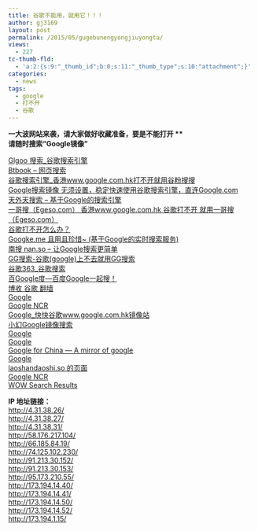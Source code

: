 ```yaml
---
title: 谷歌不能用，就用它！！！
author: gj3169
layout: post
permalink: /2015/05/gugebunengyongjiuyongta/
views:
  - 227
tc-thumb-fld:
  - 'a:2:{s:9:"_thumb_id";b:0;s:11:"_thumb_type";s:10:"attachment";}'
categories:
  - news
tags:
  - google
  - 打不开
  - 谷歌
---
```

**一大波网站来袭，请大家做好收藏准备，要是不能打开 **  
请随时搜索“Google镜像”**</p> 

<a class=" wrap external" href="http://www.glgoo.com/" target="_blank" rel="nofollow noreferrer">Glgoo 搜索_谷歌搜索引擎<i class="icon-external"></i></a>  
<a class=" wrap external" href="http://web.btbook.net/" target="_blank" rel="nofollow noreferrer">Btbook &#8211; 网页搜索<i class="icon-external"></i></a>  
<a class=" wrap external" href="http://www.gfsswy.com/" target="_blank" rel="nofollow noreferrer">谷歌搜索引擎_香港www.google.com.hk打不开就用谷粉搜搜<i class="icon-external"></i></a>  
<a class=" wrap external" href="http://www.xiexingwen.com/" target="_blank" rel="nofollow noreferrer">Google搜索镜像 无须设置，稳定快速使用谷歌搜索引擎，直连Google.com<i class="icon-external"></i></a>  
<a class=" wrap external" href="http://www.886404.com/" target="_blank" rel="nofollow noreferrer">天外天搜索 &#8211; 基于Google的搜索引擎<i class="icon-external"></i></a>  
<a class=" wrap external" href="http://www.egeso.com/" target="_blank" rel="nofollow noreferrer">一哥搜（Egeso.com） 香港www.google.com.hk 谷歌打不开 就用一哥搜（Egeso.com）<i class="icon-external"></i></a>  
<a class=" wrap external" href="http://www.gugesou.com/" target="_blank" rel="nofollow noreferrer">谷歌打不开怎么办？<i class="icon-external"></i></a>  
<a class=" wrap external" href="http://www.googke.me/" target="_blank" rel="nofollow noreferrer">Googke.me 且用且珍惜~ (基于Google的实时搜索服务)<i class="icon-external"></i></a>  
<a class=" wrap external" href="http://nan.so/" target="_blank" rel="nofollow noreferrer">南搜 nan.so &#8211; 让Google搜索更简单<i class="icon-external"></i></a>  
<a class=" wrap external" href="http://ggsousuo.duapp.com/" target="_blank" rel="nofollow noreferrer">GG搜索-谷歌(google)上不去就用GG搜索<i class="icon-external"></i></a>  
<a class=" wrap external" href="http://www.g363.com/" target="_blank" rel="nofollow noreferrer">谷歌363_谷歌搜索<i class="icon-external"></i></a>  
<a class=" wrap external" href="http://www.baigoogledu.com/" target="_blank" rel="nofollow noreferrer">百Google度&#8212;百度Google一起搜！<i class="icon-external"></i></a>  
<a class=" wrap external" href="https://www.booo.so/" target="_blank" rel="nofollow noreferrer">博收 谷歌 翻墙<i class="icon-external"></i></a>  
<a class=" wrap external" href="http://gl.randomk.org/" target="_blank" rel="nofollow noreferrer">Google<i class="icon-external"></i></a>  
<a class=" wrap external" href="https://www.ggncr.com/" target="_blank" rel="nofollow noreferrer">Google NCR<i class="icon-external"></i></a>  
<a class=" wrap external" href="http://www.kb58.cn/" target="_blank" rel="nofollow noreferrer">Google_快快谷歌www.google.com.hk镜像站<i class="icon-external"></i></a>  
<a class=" wrap external" href="http://google.ihuan.me/" target="_blank" rel="nofollow noreferrer">小幻Google镜像搜索<i class="icon-external"></i></a>  
<a class=" wrap external" href="http://g.openibm.com/" target="_blank" rel="nofollow noreferrer">Google<i class="icon-external"></i></a>  
<a class=" wrap external" href="http://www.googlestable.cn/" target="_blank" rel="nofollow noreferrer">Google<i class="icon-external"></i></a>  
<a class=" wrap external" href="http://www.googleforchina.com/" target="_blank" rel="nofollow noreferrer">Google for China &#8212; A mirror of google<i class="icon-external"></i></a>  
<a class=" wrap external" href="http://0s.o53xo.m5xw6z3mmuxgizi.erenta.ru/" target="_blank" rel="nofollow noreferrer">Google<i class="icon-external"></i></a>  
<a class=" wrap external" href="http://www.laoshandaoshi.so/?gws_rd=ssl" target="_blank" rel="nofollow noreferrer">laoshandaoshi.so 的页面<i class="icon-external"></i></a>  
<a class=" wrap external" href="https://www.ggncr.com/" target="_blank" rel="nofollow noreferrer">Google NCR<i class="icon-external"></i></a>  
<a class=" wrap external" href="http://www.wow.com/" target="_blank" rel="nofollow noreferrer">WOW Search Results<i class="icon-external"></i></a>

**IP 地址链接：**  
<a class=" external" href="http://4.31.38.26/" target="_blank" rel="nofollow noreferrer"><span class="invisible">http://</span><span class="visible">4.31.38.26/</span><i class="icon-external"></i></a>  
<a class=" external" href="http://4.31.38.27/" target="_blank" rel="nofollow noreferrer"><span class="invisible">http://</span><span class="visible">4.31.38.27/</span><i class="icon-external"></i></a>  
<a class=" external" href="http://4.31.38.31/" target="_blank" rel="nofollow noreferrer"><span class="invisible">http://</span><span class="visible">4.31.38.31/</span><i class="icon-external"></i></a>  
<a class=" external" href="http://58.176.217.104/" target="_blank" rel="nofollow noreferrer"><span class="invisible">http://</span><span class="visible">58.176.217.104/</span><i class="icon-external"></i></a>  
<a class=" external" href="http://66.185.84.19/" target="_blank" rel="nofollow noreferrer"><span class="invisible">http://</span><span class="visible">66.185.84.19/</span><i class="icon-external"></i></a>  
<a class=" external" href="http://74.125.102.230/" target="_blank" rel="nofollow noreferrer"><span class="invisible">http://</span><span class="visible">74.125.102.230/</span><i class="icon-external"></i></a>  
<a class=" external" href="http://91.213.30.152/" target="_blank" rel="nofollow noreferrer"><span class="invisible">http://</span><span class="visible">91.213.30.152/</span><i class="icon-external"></i></a>  
<a class=" external" href="http://91.213.30.153/" target="_blank" rel="nofollow noreferrer"><span class="invisible">http://</span><span class="visible">91.213.30.153/</span><i class="icon-external"></i></a>  
<a class=" external" href="http://95.173.210.55/" target="_blank" rel="nofollow noreferrer"><span class="invisible">http://</span><span class="visible">95.173.210.55/</span><i class="icon-external"></i></a>  
<a class=" external" href="http://173.194.14.40/" target="_blank" rel="nofollow noreferrer"><span class="invisible">http://</span><span class="visible">173.194.14.40/</span><i class="icon-external"></i></a>  
<a class=" external" href="http://173.194.14.41/" target="_blank" rel="nofollow noreferrer"><span class="invisible">http://</span><span class="visible">173.194.14.41/</span><i class="icon-external"></i></a>  
<a class=" external" href="http://173.194.14.50/" target="_blank" rel="nofollow noreferrer"><span class="invisible">http://</span><span class="visible">173.194.14.50/</span><i class="icon-external"></i></a>  
<a class=" external" href="http://173.194.14.52/" target="_blank" rel="nofollow noreferrer"><span class="invisible">http://</span><span class="visible">173.194.14.52/</span><i class="icon-external"></i></a>  
<a class=" external" href="http://173.194.1.15/" target="_blank" rel="nofollow noreferrer"><span class="invisible">http://</span><span class="visible">173.194.1.15/</span><i class="icon-external"></i></a></strong>